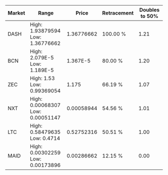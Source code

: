| Market | Range | Price| Retracement | Doubles to 50% |
| --- | --- | --- | --- | --- |
| DASH | High: 1.93879594<br />Low: 1.36776662 | 1.36776662 | 100.00 % | 1.21 |
| BCN | High: 2.079E-5<br />Low: 1.189E-5 | 1.367E-5 | 80.00 % | 1.20 |
| ZEC | High: 1.53<br />Low: 0.99369054 | 1.175 | 66.19 % | 1.07 |
| NXT | High: 0.00068307<br />Low: 0.00051147 | 0.00058944 | 54.56 % | 1.01 |
| LTC | High: 0.58479635<br />Low: 0.4714 | 0.52752316 | 50.51 % | 1.00 |
| MAID | High: 0.00302259<br />Low: 0.00173896 | 0.00286662 | 12.15 % | 0.00 |
